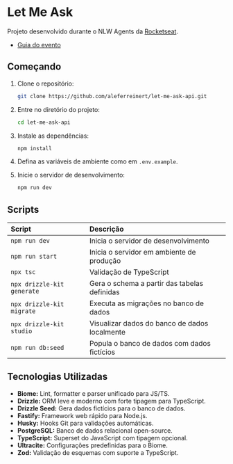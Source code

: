# Let Me Ask

Projeto desenvolvido durante o NLW Agents da [Rocketseat](https://github.com/Rocketseat).

- [Guia do evento](https://efficient-sloth-d85.notion.site/NLW-Agents-Guia-do-evento-21b395da57708061b24cc1aa48c0fb3a)

## Começando

1. Clone o repositório:

   ```sh
   git clone https://github.com/aleferreinert/let-me-ask-api.git
   ```

2. Entre no diretório do projeto:

   ```sh
   cd let-me-ask-api
   ```

3. Instale as dependências:

   ```sh
   npm install
   ```

4. Defina as variáveis de ambiente como em `.env.example`.
5. Inicie o servidor de desenvolvimento:

   ```sh
   npm run dev
   ```

## Scripts

| Script                     | Descrição                                     |
| :------------------------- | :-------------------------------------------- |
| `npm run dev`              | Inicia o servidor de desenvolvimento          |
| `npm run start`            | Inicia o servidor em ambiente de produção     |
| `npx tsc`                  | Validação de TypeScript                       |
| `npx drizzle-kit generate` | Gera o schema a partir das tabelas definidas  |
| `npx drizzle-kit migrate`  | Executa as migrações no banco de dados        |
| `npx drizzle-kit studio`   | Visualizar dados do banco de dados localmente |
| `npm run db:seed`          | Popula o banco de dados com dados fictícios   |

## Tecnologias Utilizadas

- **Biome:** Lint, formatter e parser unificado para JS/TS.
- **Drizzle:** ORM leve e moderno com forte tipagem para TypeScript.
- **Drizzle Seed:** Gera dados fictícios para o banco de dados.
- **Fastify:** Framework web rápido para Node.js.
- **Husky:** Hooks Git para validações automáticas.
- **PostgreSQL:** Banco de dados relacional open-source.
- **TypeScript:** Superset do JavaScript com tipagem opcional.
- **Ultracite:** Configurações predefinidas para o Biome.
- **Zod:** Validação de esquemas com suporte a TypeScript.
